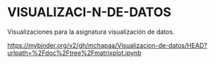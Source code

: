 # VISUALIZACI-N-DE-DATOS
Visualizaciones para la asignatura visualización de datos.

https://mybinder.org/v2/gh/mchapaa/Visualizacion-de-datos/HEAD?urlpath=%2Fdoc%2Ftree%2Fmatrixplot.ipynb
